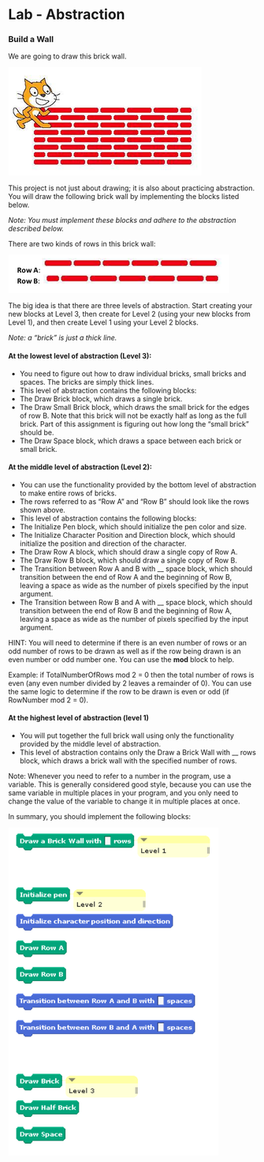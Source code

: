 # Lab - Abstraction

### Build a Wall

We are going to draw this brick wall.

![](../.gitbook/assets/34%20%282%29.png)

This project is not just about drawing; it is also about practicing abstraction. You will draw the following brick wall by implementing the blocks listed below.

_Note: You must implement these blocks and adhere to the abstraction described below._

There are two kinds of rows in this brick wall:

![](../.gitbook/assets/35%20%281%29.png)

The big idea is that there are three levels of abstraction. Start creating your new blocks at Level 3, then create for Level 2 \(using your new blocks from Level 1\), and then create Level 1 using your Level 2 blocks.

_Note: a “brick” is just a thick line._

#### At the lowest level of abstraction \(Level 3\):

* You need to figure out how to draw individual bricks, small bricks and spaces. The bricks are simply thick lines.
* This level of abstraction contains the following blocks:
* The Draw Brick block, which draws a single brick.
* The Draw Small Brick block, which draws the small brick for the edges of row B. Note that this brick will not be exactly half as long as the full brick. Part of this assignment is figuring out how long the “small brick” should be.
* The Draw Space block, which draws a space between each brick or small brick.

#### At the middle level of abstraction \(Level 2\):

* You can use the functionality provided by the bottom level of abstraction to make entire rows of bricks.
* The rows referred to as “Row A” and “Row B” should look like the rows shown above.
* This level of abstraction contains the following blocks:
* The Initialize Pen block, which should initialize the pen color and size.
* The Initialize Character Position and Direction block, which should initialize the position and direction of the character.
* The Draw Row A block, which should draw a single copy of Row A.
* The Draw Row B block, which should draw a single copy of Row B.
* The Transition between Row A and B with \_\_ space block, which should transition between the end of Row A and the beginning of Row B, leaving a space as wide as the number of pixels specified by the input argument.
* The Transition between Row B and A with \_\_ space block, which should transition between the end of Row B and the beginning of Row A, leaving a space as wide as the number of pixels specified by the input argument.

HINT: You will need to determine if there is an even number of rows or an odd number of rows to be drawn as well as if the row being drawn is an even number or odd number one. You can use the **mod** block to help.

Example: if TotalNumberOfRows mod 2 = 0 then the total number of rows is even \(any even number divided by 2 leaves a remainder of 0\). You can use the same logic to determine if the row to be drawn is even or odd \(if RowNumber mod 2 = 0\).

#### At the highest level of abstraction \(level 1\)

* You will put together the full brick wall using only the functionality provided by the middle level of abstraction.
* This level of abstraction contains only the Draw a Brick Wall with \_\_ rows block, which draws a brick wall with the specified number of rows.

Note: Whenever you need to refer to a number in the program, use a variable. This is generally considered good style, because you can use the same variable in multiple places in your program, and you only need to change the value of the variable to change it in multiple places at once.

In summary, you should implement the following blocks:

![](../.gitbook/assets/36.png)

